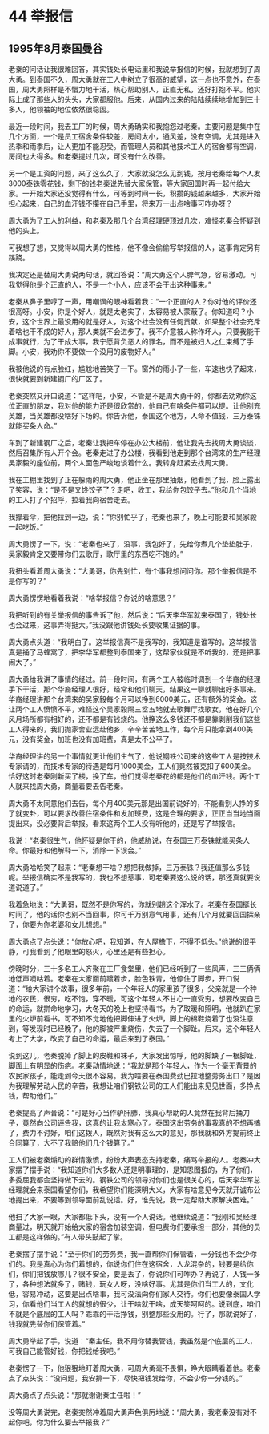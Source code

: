 # 44 举报信


## 1995年8月泰国曼谷

老秦的问话让我很难回答，其实钱处长电话里和我说举报信的时候，我就想到了周大勇。到泰国不久，周大勇就在工人中树立了很高的威望，这一点也不意外，在泰国，周大勇照样是不惜力地干活，热心帮助别人，正直无私，还好打抱不平。他实际上成了那些人的头头，大家都服他。后来，从国内过来的陆陆续续地增加到三十多人，他领袖的地位依然很稳固。

最近一段时间，我去工厂的时候，周大勇确实和我抱怨过老秦。主要问题是集中在几个方面，一个是员工宿舍条件较差，房间太小，通风差，没有空调，尤其是进入热季和雨季后，让人更加不能忍受。而管理人员和其他技术工人的宿舍都有空调，房间也大得多。和老秦提过几次，可没有什么改善。

另一个是工资的问题，来了这么久了，大家就没怎么见到钱，按月老秦给每个人发3000泰铢零花钱，剩下的钱老秦说先替大家保管，等大家回国时再一起付给大家。一开始大家还没觉得有什么，可等到时间一长，积攒的钱越来越多，大家开始担心起来，自己的血汗钱不攥在自己手里，将来万一出点啥事可咋办呀？

周大勇为了工人的利益，和老秦及那几个台湾经理硬顶过几次，难怪老秦会怀疑到他的头上。

可我想了想，又觉得以周大勇的性格，他不像会偷偷写举报信的人，这事肯定另有蹊跷。

我决定还是替周大勇说两句话，就回答说：“周大勇这个人脾气急，容易激动。可我觉得他是个正直的人，不是一个小人，应该不会干出这种事来。”

老秦从鼻子里哼了一声，用嘲讽的眼神看着我：“一个正直的人？你对他的评价还很高呀。小安，你是个好人，就是太老实了，太容易被人蒙蔽了。你知道吗？小安，这个世界上最没用的就是好人，对这个社会没有任何贡献，如果整个社会充斥着啥也干不成的好人，那人类就不会进步了。我不介意被人称作坏人，只要我能干成事就行，为了干成大事，我宁愿背负恶人的罪名，而不是被妇人之仁束缚了手脚。小安，我劝你不要做一个没用的废物好人。”

我被他说的有点脸红，尴尬地苦笑了一下。窗外的雨小了一些，车速也快了起来，很快就要到新建钢厂的厂区了。

老秦突然又开口说道：“这样吧，小安，不管是不是周大勇干的，你都去劝劝你这位正直的朋友，我对他的能力还是很欣赏的，他自己有啥条件都可以提。让他别充英雄，当英雄都没啥好下场的。你告诉他，泰国这个地方，人命不值钱，三万泰铢就能买条人命。”

车到了新建钢厂之后，老秦让我把车停在办公大楼前，他让我先去找周大勇谈谈，然后召集所有人开个会。老秦走进了办公楼，我看到他走到那个台湾来的生产经理吴家毅的座位前，两个人面色严峻地谈着什么。我转身赶紧去找周大勇。

我在工棚里找到了正在躲雨的周大勇，他正坐在那里抽烟，他看到了我，脸上露出了笑容，说：“是不是又馋饺子了？走吧，收工，我给你包饺子去。”他和几个当地的工人打了个招呼，拉着我向宿舍走去。

我撑着伞，把他拉到一边，说：“你别忙乎了，老秦也来了，晚上可能要和吴家毅一起吃饭。”

周大勇愣了一下，说：“老秦也来了，没事，我包好了，先给你煮几个垫垫肚子，吴家毅肯定又要带你们去歌厅，歌厅里的东西吃不饱的。”

我扭头看着周大勇说：“大勇哥，你先别忙，有个事我想问问你。那个举报信是不是你写的？”

周大勇愣愣地看着我说：“啥举报信？你说的啥意思？”

我把听到的有关举报信的事告诉了他，然后说：“后天李华军就来泰国了，钱处长也会过来，这事弄得挺大。”我没跟他讲钱处长要收集证据的事。

周大勇点头道：“我明白了。这举报信真不是我写的，我知道是谁写的。这举报信真是捅了马蜂窝了，把李华军都整到泰国来了，这帮家伙就是不听我的，还是把事闹大了。”

周大勇给我讲了事情的经过。前一段时间，有两个工人被临时调到一个华裔的经理手下干活，那个华裔经理人很好，经常和他们聊天，结果这一聊就聊出好多事来。华裔经理讲那个台湾来的吴家毅每个月可以挣到6000美元，还有额外的奖金。这让两个工人愤愤不平，难怪这个吴家毅隔三岔五地就去歌舞厅找歌女，他在好几个风月场所都有相好的，还不都是有钱烧的。他挣这么多钱还不都是靠剥削我们这些工人得来的，我们抛家舍业远赴他乡，辛辛苦苦地工作，每个月只能拿到400美元，没有奖金，加班也没有加班费，真是太不公平了。

华裔经理讲的另一个事情就更让他们生气了，他说钢铁公司来的这些工人是按技术专家请的，而技术专家的待遇是每月1000美金，工人们竟然被克扣了600美金。恰好这时老秦刚新买了楼，换了车，他们觉得老秦花的都是他们的血汗钱。两个工人就来找周大勇，商量着要去告老秦。

周大勇不太同意他们去告，每个月400美元那是出国前说好的，不能看别人挣的多了就变卦，可以要求改善住宿条件和发加班费，这是合理的要求，正正当当地当面提出来，没必要背后举报。看来这两个工人没有听他的，还是写了举报信。

我说：“老秦很生气，他怀疑是你干的，他威胁说，在泰国三万泰铢就能买条人命。你最好和他解释一下，消除一下误会。”

周大勇哈哈笑了起来：“老秦想干啥？想把我做掉，三万泰铢？我还值那么多钱呢。举报信确实不是我写的，我也不想惹事，可老秦要这么说的话，那还真就要说道说道了。”

我着急地说：“大勇哥，既然不是你写的，你就别趟这个浑水了。老秦在泰国挺长时间了，他的话你也别不当回事，你可千万别意气用事，还有几个月就要回国探亲了，你要为你老婆和女儿想想。”

周大勇点了点头说：“你放心吧，我知道，在人屋檐下，不得不低头。”他说的很平静，可我看到了他眼里的怒火，心里还是有些担心。

傍晚时分，三十多名工人齐聚在工厂食堂里，他们已经听到了一些风声，三三俩俩地低声嘀咕着。老秦在大家面前踱着步，脸色铁青，他停住了脚步，开口说道：“给大家讲个故事，很多年前，一个年轻人的家里孩子很多，父亲就是一个种地的农民，很穷，吃不饱，穿不暖，可这个年轻人不甘心一直受穷，想要改变自己的命运，就拼命地学习，大冬天的晚上也坚持看书，为了取暖和照明，他就趴在家里的火炉前看书，可不知不觉地他把脚伸进了火炉，脚上的棉鞋烧着了也没注意到，等发现时已经晚了，他的脚被严重烧伤，失去了一个脚趾。后来，这个年轻人考上了大学，改变了自己的命运，最后来到了泰国。”

说到这儿，老秦脱掉了脚上的皮鞋和袜子，大家发出惊呼，他的脚缺了一根脚趾，脚面上有明显的伤疤。老秦动情地说：“我就是那个年轻人，作为一个毫无背景的农民家孩子，能走到今天很不容易。我为啥要在泰国费劲巴拉地整劳务出口？是因为我理解劳动人民的辛苦，我想让咱们钢铁公司的工人们能出来见见世面，多挣点钱，帮助他们。”

老秦提高了声音说：“可是好心当作驴肝肺，我真心帮助的人竟然在我背后捅刀子，竟然向公司诬告我，这真的让我太寒心了。泰国这出劳务的事我真的不想再搞了，费力不讨好，咱们这拨人，既然对我有这么大的意见，那我就和外方提前终止合同算了，大不了我赔他们几个钱算了。”

工人们被老秦煽动的群情激愤，纷纷大声表态支持老秦，痛骂举报的人。老秦冲大家摆了摆手说：“我知道你们大多数人还是明事理的，是知恩图报的，为了你们，多委屈我都会坚持做下去的。钢铁公司的领导对你们也是很关心的，后天李华军总经理就会来泰国看望你们，我希望你们能深明大义，大家有啥意见今天就开诚布公地提出来，不要等到领导面前乱说话。好，谁先说，我一定帮助大家解决困难。”

他扫了大家一眼，大家都低下头，没有一个人说话。他继续说道：“我刚和吴经理商量过，明天就开始给大家的宿舍加装空调，但电费你们要承担一部分，其他的员工都是这样做的。”有人带头鼓起了掌。

老秦摆了摆手说：“至于你们的劳务费，我一直帮你们保管着，一分钱也不会少你们的。我是真心为你们着想的，你说你们住在这宿舍，人龙混杂的，钱要是给你们，你们把钱放哪儿？很不安全，要是丢了，你说你们可咋办？再说了，人钱一多了，各种想法就多了，赌钱，玩女人呀，没啥好事。尤其是你们当工人的，文化低，容易冲动，这要是出点啥事，我可没法向你们家人交待。你们也要像泰国人学习，你看他们当工人的就想的很少，让干啥就干啥，成天笑呵呵的。说到底，咱们不就是个底层的工人吗？乖乖的干活挣钱，别整那些没用的。行了，那就说好了，钱我就先替你们保管着。”

周大勇举起了手，说道：“秦主任，我不用你替我管钱，我虽然是个底层的工人，可我自己能管好钱，你把钱给我吧。”

老秦愣了一下，他狠狠地盯着周大勇，可周大勇毫不畏惧，睁大眼睛看着他。老秦点了点头说：“没问题，我安排一下，尽快把钱发给你，不会少你一分钱的。”

周大勇点了点头说：“那就谢谢秦主任啦！”

没等周大勇说完，老秦突然冲着周大勇声色俱厉地说：“周大勇，我老秦没有对不起你吧，你为什么要去举报我？”
